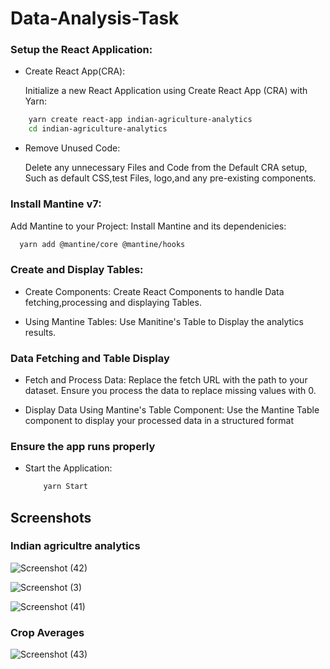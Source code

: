 
# Data-Analysis-Task

### Setup the React Application:
   * Create React App(CRA):
     
     Initialize a new React Application using Create React App  (CRA) with Yarn:


```bash
    yarn create react-app indian-agriculture-analytics
    cd indian-agriculture-analytics
```

* Remove Unused Code:

   Delete any unnecessary Files and Code from the Default CRA   setup, Such as default CSS,test Files, logo,and any pre-existing components.
### Install Mantine v7:

Add Mantine to your Project: Install Mantine and its dependenicies:
```bash
  yarn add @mantine/core @mantine/hooks
 ```
### Create and Display Tables: 
 * Create Components:
    Create React Components to handle Data fetching,processing and displaying Tables.

* Using Mantine Tables:
    Use Manitine's Table to Display the analytics results.

### Data Fetching and Table Display
* Fetch and Process Data:
Replace the fetch URL with the path to your dataset. Ensure you process the data to replace missing values with 0.

* Display Data Using Mantine's Table Component:
Use the Mantine Table component to display your processed data in a structured format

### Ensure the app runs properly
  * Start the Application:
    ```bash
        yarn Start
    ```    


## Screenshots
### Indian agricultre analytics
![Screenshot (42)](https://github.com/Sandeshingale/Data-Analysis-Task/assets/95642895/3d20c410-9a03-49a0-8b14-c4d6f1ce09c8)

![Screenshot (3)](https://github.com/Sandeshingale/Data-Analysis-Task/assets/95642895/ad2372d8-0b89-4a74-a903-d95c31e2e9cf)

![Screenshot (41)](https://github.com/Sandeshingale/Data-Analysis-Task/assets/95642895/3feb26f1-d345-4580-b679-8d0c9fad0e25)


### Crop Averages 
![Screenshot (43)](https://github.com/Sandeshingale/Data-Analysis-Task/assets/95642895/ca62b117-8ae1-4e7c-abd3-1ab54a618ac6)
